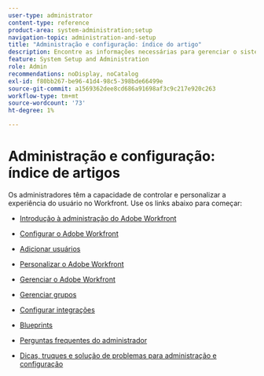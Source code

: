 ```yaml
---
user-type: administrator
content-type: reference
product-area: system-administration;setup
navigation-topic: administration-and-setup
title: "Administração e configuração: índice do artigo"
description: Encontre as informações necessárias para gerenciar o sistema Workfront.
feature: System Setup and Administration
role: Admin
recommendations: noDisplay, noCatalog
exl-id: f80bb267-be96-41d4-98c5-398bde66499e
source-git-commit: a1569362dee8cd686a91698af3c9c217e920c263
workflow-type: tm+mt
source-wordcount: '73'
ht-degree: 1%

---
```


# Administração e configuração: índice de artigos

Os administradores têm a capacidade de controlar e personalizar a experiência do usuário no Workfront. Use os links abaixo para começar:

* [Introdução à administração do Adobe Workfront](../administration-and-setup/get-started-wf-administration/get-started-with-wf-administration.md)
  <!--
  <li data-mc-conditions="QuicksilverOrClassic.Draft mode"><a href="../administration-and-setup/adobe-admin-console/wf-admin-in-admin-console.md" class="MCXref xref" xrefformat="{para}">Workfront administration in the Adobe Admin Console</a> </li>
  -->

* [Configurar o Adobe Workfront](../administration-and-setup/set-up-workfront/set-up-workfront.md)
* [Adicionar usuários](../administration-and-setup/add-users/add-users.md)
* [Personalizar o Adobe Workfront](../administration-and-setup/customize-workfront/customize-workfront.md)
* [Gerenciar o Adobe Workfront](../administration-and-setup/manage-workfront/manage-workfront.md)
* [Gerenciar grupos](../administration-and-setup/manage-groups/manage-groups.md)
* [Configurar integrações](../administration-and-setup/configure-integrations/workfront-integrations.md)
* [Blueprints](../administration-and-setup/blueprints/blueprints.md)
* [Perguntas frequentes do administrador](../administration-and-setup/administrator-faqs/adminstrator-faqs.md)
* [Dicas, truques e solução de problemas para administração e configuração](../administration-and-setup/tips-tricks-and-troubleshooting/ttt-admin-setup.md)
